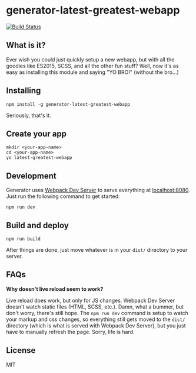 # generator-latest-greatest-webapp

[![Build Status](https://travis-ci.org/derrickshowers/generator-latest-greatest-webapp.svg?branch=master)](https://travis-ci.org/derrickshowers/generator-latest-greatest-webapp)

## What is it?

Ever wish you could just quickly setup a new webapp, but with all the goodies like ES2015, SCSS, and all the other fun stuff? Well, now it's as easy as installing this module and saying "YO BRO!" (without the bro...)

## Installing

    npm install -g generator-latest-greatest-webapp

Seriously, that's it.

## Create your app

    mkdir <your-app-name>
    cd <your-app-name>
    yo latest-greatest-webapp

## Development

Generator uses [Webpack Dev Server](https://webpack.github.io/docs/webpack-dev-server.html) to serve everything at [localhost:8080](http://localhost:8080). Just run the following command to get started:

    npm run dev

## Build and deploy

    npm run build

After things are done, just move whatever is in your `dist/` directory to your server.

## FAQs

**Why doesn't live reload seem to work?**

Live reload does work, but only for JS changes. Webpack Dev Server doesn't watch static files (HTML, SCSS, etc.). Damn, what a bummer, but don't worry, there's still hope. The `npm run dev` command is setup to watch your markup and css changes, so everything still gets moved to the `dist/` directory (which is what is served with Webpack Dev Server), but you just have to manually refresh the page. Sorry, life is hard.

## License

MIT
